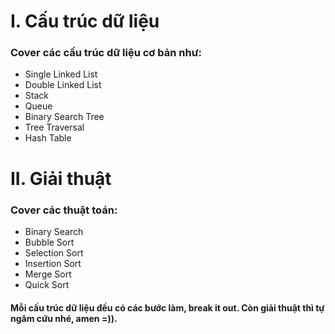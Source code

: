 # I. Cấu trúc dữ liệu
### Cover các cấu trúc dữ liệu cơ bản như:
- Single Linked List
- Double Linked List
- Stack
- Queue
- Binary Search Tree
- Tree Traversal
- Hash Table

# II. Giải thuật
### Cover các thuật toán:
- Binary Search
- Bubble Sort
- Selection Sort
- Insertion Sort
- Merge Sort
- Quick Sort

#### Mỗi cấu trúc dữ liệu đều có các bước làm, break it out. Còn giải thuật thì tự ngâm cứu nhé, amen =)).

